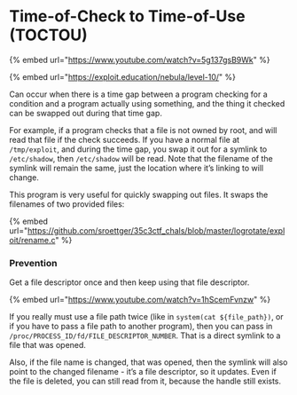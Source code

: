 # Time-of-Check to Time-of-Use (TOCTOU)

{% embed url="https://www.youtube.com/watch?v=5g137gsB9Wk" %}

{% embed url="https://exploit.education/nebula/level-10/" %}

Can occur when there is a time gap between a program checking for a condition and a program actually using something, and the thing it checked can be swapped out during that time gap.&#x20;

For example, if a program checks that a file is not owned by root, and will read that file if the check succeeds. If you have a normal file at `/tmp/exploit`, and during the time gap, you swap it out for a symlink to `/etc/shadow`, then `/etc/shadow` will be read. Note that the filename of the symlink will remain the same, just the location where it’s linking to will change.

This program is very useful for quickly swapping out files. It swaps the filenames of two provided files:&#x20;

{% embed url="https://github.com/sroettger/35c3ctf_chals/blob/master/logrotate/exploit/rename.c" %}

### Prevention

Get a file descriptor once and then keep using that file descriptor.&#x20;

{% embed url="https://www.youtube.com/watch?v=1hScemFvnzw" %}

If you really must use a file path twice (like in `system(cat ${file_path})`, or if you have to pass a file path to another program), then you can pass in `/proc/PROCESS_ID/fd/FILE_DESCRIPTOR_NUMBER`. That is a direct symlink to a file that was opened.&#x20;

Also, if the file name is changed, that was opened, then the symlink will also point to the changed filename - it’s a file descriptor, so it updates. Even if the file is deleted, you can still read from it, because the handle still exists.

